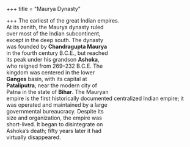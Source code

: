 +++
title = "Maurya Dynasty"

+++
The earliest of the great Indian empires.  
At its zenith, the Maurya dynasty ruled  
over most of the Indian subcontinent,  
except in the deep south. The dynasty  
was founded by **Chandragupta Maurya**  
in the fourth century B.C.E., but reached  
its peak under his grandson **Ashoka**,  
who reigned from 269–232 B.C.E. The  
kingdom was centered in the lower  
**Ganges** basin, with its capital at  
**Pataliputra**, near the modern city of  
Patna in the state of **Bihar**. The Mauryan  
empire is the first historically documented centralized Indian empire; it  
was operated and maintained by a large  
governmental bureaucracy. Despite its  
size and organization, the empire was  
short-lived. It began to disintegrate on  
Ashoka’s death; fifty years later it had  
virtually disappeared.